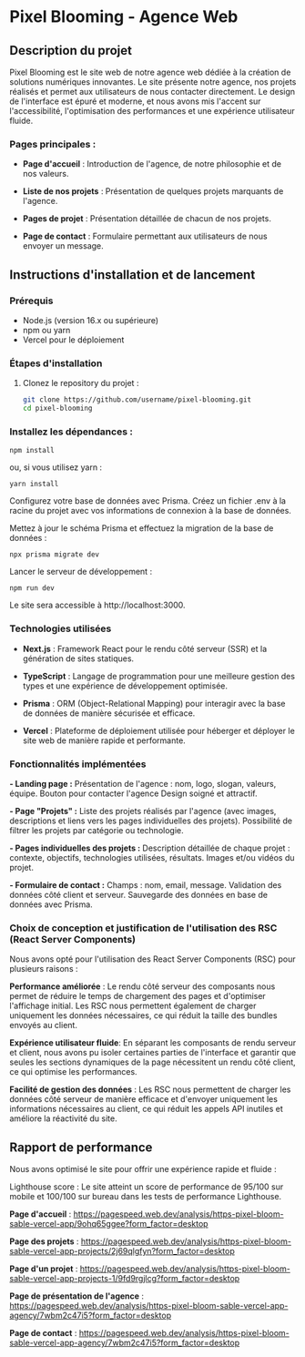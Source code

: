 # Pixel Blooming - Agence Web

## Description du projet

Pixel Blooming est le site web de notre agence web dédiée à la création de solutions numériques innovantes. Le site présente notre agence, nos projets réalisés et permet aux utilisateurs de nous contacter directement. Le design de l'interface est épuré et moderne, et nous avons mis l'accent sur l'accessibilité, l'optimisation des performances et une expérience utilisateur fluide.

### Pages principales :

- **Page d'accueil** : Introduction de l'agence, de notre philosophie et de nos valeurs.
- **Liste de nos projets** : Présentation de quelques projets marquants de l'agence.
- **Pages de projet** : Présentation détaillée de chacun de nos projets.

- **Page de contact** : Formulaire permettant aux utilisateurs de nous envoyer un message.

## Instructions d'installation et de lancement

### Prérequis

- Node.js (version 16.x ou supérieure)
- npm ou yarn
- Vercel pour le déploiement

### Étapes d'installation

1. Clonez le repository du projet :
   ```bash
   git clone https://github.com/username/pixel-blooming.git
   cd pixel-blooming
   ```

### Installez les dépendances :

`npm install`

ou, si vous utilisez yarn :

`yarn install`

Configurez votre base de données avec Prisma. Créez un fichier .env à la racine du projet avec vos informations de connexion à la base de données.

Mettez à jour le schéma Prisma et effectuez la migration de la base de données :

`npx prisma migrate dev`

Lancer le serveur de développement :

    npm run dev

Le site sera accessible à http://localhost:3000.

### Technologies utilisées

- **Next.js** : Framework React pour le rendu côté serveur (SSR) et la génération de sites statiques.

- **TypeScript** : Langage de programmation pour une meilleure gestion des types et une expérience de développement optimisée.

- **Prisma** : ORM (Object-Relational Mapping) pour interagir avec la base de données de manière sécurisée et efficace.

- **Vercel** : Plateforme de déploiement utilisée pour héberger et déployer le site web de manière rapide et performante.

### Fonctionnalités implémentées

**- Landing page :**
Présentation de l'agence : nom, logo, slogan, valeurs, équipe.
Bouton pour contacter l'agence
Design soigné et attractif.

**- Page "Projets" :**
Liste des projets réalisés par l'agence (avec images, descriptions et liens vers les pages individuelles des projets).
Possibilité de filtrer les projets par catégorie ou technologie.

**- Pages individuelles des projets :**
Description détaillée de chaque projet : contexte, objectifs, technologies utilisées, résultats.
Images et/ou vidéos du projet.

**- Formulaire de contact :**
Champs : nom, email, message.
Validation des données côté client et serveur.
Sauvegarde des données en base de données avec Prisma.

### Choix de conception et justification de l'utilisation des RSC (React Server Components)

Nous avons opté pour l'utilisation des React Server Components (RSC) pour plusieurs raisons :

**Performance améliorée** : Le rendu côté serveur des composants nous permet de réduire le temps de chargement des pages et d'optimiser l'affichage initial. Les RSC nous permettent également de charger uniquement les données nécessaires, ce qui réduit la taille des bundles envoyés au client.

**Expérience utilisateur fluide**: En séparant les composants de rendu serveur et client, nous avons pu isoler certaines parties de l'interface et garantir que seules les sections dynamiques de la page nécessitent un rendu côté client, ce qui optimise les performances.

**Facilité de gestion des données** : Les RSC nous permettent de charger les données côté serveur de manière efficace et d'envoyer uniquement les informations nécessaires au client, ce qui réduit les appels API inutiles et améliore la réactivité du site.

## Rapport de performance

Nous avons optimisé le site pour offrir une expérience rapide et fluide :

Lighthouse score : Le site atteint un score de performance de 95/100 sur mobile et 100/100 sur bureau dans les tests de performance Lighthouse.

**Page d'accueil** : https://pagespeed.web.dev/analysis/https-pixel-bloom-sable-vercel-app/9ohq65ggee?form_factor=desktop

**Page des projets** : https://pagespeed.web.dev/analysis/https-pixel-bloom-sable-vercel-app-projects/2j69qlgfyn?form_factor=desktop

**Page d'un projet** : https://pagespeed.web.dev/analysis/https-pixel-bloom-sable-vercel-app-projects-1/9fd9rgjlcg?form_factor=desktop

**Page de présentation de l'agence** : https://pagespeed.web.dev/analysis/https-pixel-bloom-sable-vercel-app-agency/7wbm2c47i5?form_factor=desktop

**Page de contact** : https://pagespeed.web.dev/analysis/https-pixel-bloom-sable-vercel-app-agency/7wbm2c47i5?form_factor=desktop

##
